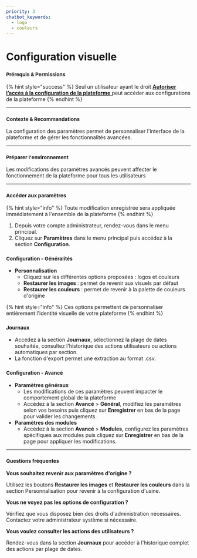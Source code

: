 ```yaml
---
priority: 3
chatbot_keywords: 
  - logo
  - couleurs
---
```


# Configuration visuelle

### <sup>**Prérequis & Permissions**</sup>

{% hint style="success" %}
Seul un utilisateur ayant le droit [**Autoriser l’accès à la configuration de la plateforme** ](detail-des-droits.md)peut accéder aux configurations de la plateforme
{% endhint %}

***

### <sup>**Contexte & Recommandations**</sup>

La configuration des paramètres permet de personnaliser l'interface de la plateforme et de gérer les fonctionnalités avancées.

***

### <sup>**Préparer l'environnement**</sup>

Les modifications des paramètres avancés peuvent affecter le fonctionnement de la plateforme pour tous les utilisateurs

***

### <sup>**Accéder aux paramètres**</sup>

{% hint style="info" %}
Toute modification enregistrée sera appliquée immédiatement à l'ensemble de la plateforme
{% endhint %}

1. Depuis votre compte administrateur, rendez-vous dans le menu principal.
2. Cliquez sur **Paramètres** dans le menu principal puis accédez à la section **Configuration**.

### <sup>**Configuration - Généralités**</sup>

* **Personnalisation**
  * Cliquez sur les différentes options proposées : logos et couleurs
  * **Restaurer les images** : permet de revenir aux visuels par défaut
  * **Restaurer les couleurs** : permet de revenir à la palette de couleurs d'origine

{% hint style="info" %}
Ces options permettent de personnaliser entièrement l'identité visuelle de votre plateforme
{% endhint %}

### <sup>**Journaux**</sup>

* Accédez à la section **Journaux**, sélectionnez la plage de dates souhaitée, consultez l'historique des actions utilisateurs ou actions automatiques par section.
* La fonction d'export permet une extraction au format .csv.

### <sup>**Configuration - Avancé**</sup>

* **Paramètres généraux**
  * Les modifications de ces paramètres peuvent impacter le comportement global de la plateforme
  * Accédez à la section **Avancé** > **Général**, modifiez les paramètres selon vos besoins puis cliquez sur **Enregistrer** en bas de la page pour valider les changements.
* **Paramètres des modules**
  * Accédez à la section **Avancé** > **Modules**, configurez les paramètres spécifiques aux modules puis cliquez sur **Enregistrer** en bas de la page pour appliquer les modifications.

***

### <sup>**Questions fréquentes**</sup>

**Vous souhaitez revenir aux paramètres d'origine ?**

Utilisez les boutons **Restaurer les images** et **Restaurer les couleurs** dans la section Personnalisation pour revenir à la configuration d'usine.

**Vous ne voyez pas les options de configuration ?**

Vérifiez que vous disposez bien des droits d'administration nécessaires. Contactez votre administrateur système si nécessaire.

**Vous voulez consulter les actions des utilisateurs ?**

Rendez-vous dans la section **Journaux** pour accéder à l'historique complet des actions par plage de dates.
